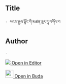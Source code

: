 ## Title
	- སངས་རྒྱས་སྟོང་གི་མཚན་ཟུར་དུ་བཀོལ་བ

## Author
	- 



[<img src="https://img.icons8.com/color/25/000000/edit-property.png"> Open in Editor](http://editor.openpecha.org/P004545)

[<img width="25" src="https://library.bdrc.io/icons/BUDA-small.svg"> Open in Buda](https://library.bdrc.io/show/bdr:IE0OPP004545)
